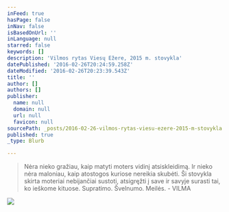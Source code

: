 ```yaml
---
inFeed: true
hasPage: false
inNav: false
isBasedOnUrl: ''
inLanguage: null
starred: false
keywords: []
description: 'Vilmos rytas Viesų Ežere, 2015 m. stovykla'
datePublished: '2016-02-26T20:24:59.258Z'
dateModified: '2016-02-26T20:23:39.543Z'
title: ''
author: []
authors: []
publisher:
  name: null
  domain: null
  url: null
  favicon: null
sourcePath: _posts/2016-02-26-vilmos-rytas-viesu-ezere-2015-m-stovykla.md
published: true
_type: Blurb

---
```

> Nėra nieko gražiau, kaip matyti moters vidinį atsiskleidimą. Ir nieko nėra maloniau, kaip atostogos kuriose nereikia skubėti. Ši stovykla skirta moteriai nebijančiai sustoti, atsigręžti į save ir savyje surasti tai, ko ieškome kituose. Supratimo. Švelnumo. Meilės. - VILMA

![](https://the-grid-user-content.s3-us-west-2.amazonaws.com/4f99df15-e9de-4571-815b-531c02a16125.jpg)